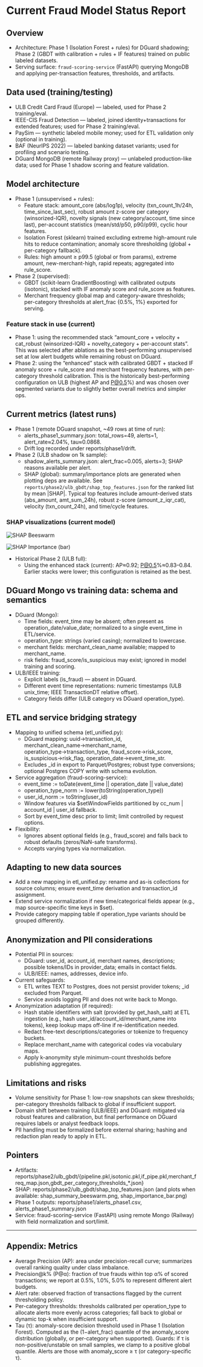 # Current Fraud Model Status Report

## Overview

- Architecture: Phase 1 (Isolation Forest + rules) for DGuard shadowing; Phase 2 (GBDT with calibration + rules + IF features) trained on public labeled datasets.
- Serving surface: `fraud-scoring-service` (FastAPI) querying MongoDB and applying per-transaction features, thresholds, and artifacts.

## Data used (training/testing)

- ULB Credit Card Fraud (Europe) — labeled, used for Phase 2 training/eval.
- IEEE-CIS Fraud Detection — labeled, joined identity+transactions for extended features; used for Phase 2 training/eval.
- PaySim — synthetic labeled mobile money; used for ETL validation only (optional in training).
- BAF (NeurIPS 2022) — labeled banking dataset variants; used for profiling and scenario testing.
- DGuard MongoDB (remote Railway proxy) — unlabeled production-like data; used for Phase 1 shadow scoring and feature validation.

## Model architecture

- Phase 1 (unsupervised + rules):
  - Feature stack: amount_core (abs/log1p), velocity (txn_count_1h/24h, time_since_last_sec), robust amount z-score per category (winsorized-IQR), novelty signals (new category/account, time since last), per-account statistics (mean/std/p50, p90/p99), cyclic hour features.
  - Isolation Forest (sklearn) trained excluding extreme high-amount rule hits to reduce contamination; anomaly score thresholding (global + per-category fallback).
  - Rules: high amount ≥ p99.5 (global or from params), extreme amount, new-merchant-high, rapid repeats; aggregated into rule_score.
- Phase 2 (supervised):
  - GBDT (scikit-learn GradientBoosting) with calibrated outputs (isotonic), stacked with IF anomaly score and rule_score as features.
  - Merchant frequency global map and category-aware thresholds; per-category thresholds at alert_frac {0.5%, 1%} exported for serving.

### Feature stack in use (current)

- Phase 1: using the recommended stack “amount_core + velocity + cat_robust (winsorized-IQR) + novelty_category + per-account stats”. This was selected after ablations as the best-performing unsupervised set at low alert budgets while remaining robust on DGuard.
- Phase 2: using the “enhanced” stack with calibrated GBDT + stacked IF anomaly score + rule_score and merchant frequency features, with per-category threshold calibration. This is the historically best-performing configuration on ULB (highest AP and P@0.5%) and was chosen over segmented variants due to slightly better overall metrics and simpler ops.

## Current metrics (latest runs)

- Phase 1 (remote DGuard snapshot, ~49 rows at time of run):
  - alerts_phase1_summary.json: total_rows=49, alerts=1, alert_rate≈2.04%, tau≈0.0868.
  - Drift log recorded under reports/phase1/drift.
- Phase 2 (ULB shadow on 1k sample):
  - shadow_alerts_summary.json: alert_frac=0.005, alerts=3; SHAP reasons available per alert.
  - SHAP (global): summary/importance plots are generated when plotting deps are available. See `reports/phase2/ulb_gbdt/shap_top_features.json` for the ranked list by mean |SHAP|. Typical top features include amount-derived stats (abs_amount, amt_sum_24h), robust z-score (amount_z_iqr_cat), velocity (txn_count_24h), and time/cycle features.

### SHAP visualizations (current model)

![SHAP Beeswarm](fig/shap_summary_beeswarm.png)

![SHAP Importance (bar)](fig/shap_importance_bar.png)


- Historical Phase 2 (ULB full):
  - Using the enhanced stack (current): AP≈0.92; P@0.5%≈0.83–0.84. Earlier stacks were lower; this configuration is retained as the best.

## DGuard Mongo vs training data: schema and semantics

- DGuard (Mongo):
  - Time fields: event_time may be absent; often present as operation_date/value_date; normalized to a single event_time in ETL/service.
  - operation_type: strings (varied casing); normalized to lowercase.
  - merchant fields: merchant_clean_name available; mapped to merchant_name.
  - risk fields: fraud_score/is_suspicious may exist; ignored in model training and scoring.
- ULB/IEEE training:
  - Explicit labels (is_fraud) — absent in DGuard.
  - Different event time representations: numeric timestamps (ULB unix_time; IEEE TransactionDT relative offset).
  - Category fields differ (ULB category vs DGuard operation_type).

## ETL and service bridging strategy

- Mapping to unified schema (etl_unified.py):
  - DGuard mapping: uuid→transaction_id, merchant_clean_name→merchant_name, operation_type→transaction_type, fraud_score→risk_score, is_suspicious→risk_flag, operation_date→event_time_str.
  - Excludes _id in export to Parquet/Postgres; robust type conversions; optional Postgres COPY write with schema evolution.
- Service aggregation (fraud-scoring-service):
  - event_time := toDate(event_time || operation_date || value_date)
  - operation_type_norm := lower(toString(operation_type))
  - user_id_norm := toString(user_id)
  - Window features via $setWindowFields partitioned by cc_num | account_id | user_id fallback.
  - Sort by event_time desc prior to limit; limit controlled by request options.
- Flexibility:
  - Ignores absent optional fields (e.g., fraud_score) and falls back to robust defaults (zeros/NaN-safe transforms).
  - Accepts varying types via normalization.

## Adapting to new data sources

- Add a new mapping in etl_unified.py: rename and as-is collections for source columns; ensure event_time derivation and transaction_id assignment.
- Extend service normalization if new time/categorical fields appear (e.g., map source-specific time keys in $set).
- Provide category mapping table if operation_type variants should be grouped differently.

## Anonymization and PII considerations

- Potential PII in sources:
  - DGuard: user_id, account_id, merchant names, descriptions; possible tokens/IDs in provider_data; emails in contact fields.
  - ULB/IEEE: names, addresses, device info.
- Current safeguards:
  - ETL writes TEXT to Postgres, does not persist provider tokens; _id excluded from Parquet.
  - Service avoids logging PII and does not write back to Mongo.
- Anonymization adaptation (if required):
  - Hash stable identifiers with salt (provided by get_hash_salt) at ETL ingestion (e.g., hash user_id/account_id/merchant_name into tokens), keep lookup maps off-line if re-identification needed.
  - Redact free-text descriptions/categories or tokenize to frequency buckets.
  - Replace merchant_name with categorical codes via vocabulary maps.
  - Apply k-anonymity style minimum-count thresholds before publishing aggregates.

## Limitations and risks

- Volume sensitivity for Phase 1: low-row snapshots can skew thresholds; per-category thresholds fallback to global if insufficient support.
- Domain shift between training (ULB/IEEE) and DGuard: mitigated via robust features and calibration, but final performance on DGuard requires labels or analyst feedback loops.
- PII handling must be formalized before external sharing; hashing and redaction plan ready to apply in ETL.

## Pointers

- Artifacts: reports/phase2/ulb_gbdt/{pipeline.pkl,isotonic.pkl,if_pipe.pkl,merchant_freq_map.json,gbdt_per_category_thresholds_*.json}
- SHAP: reports/phase2/ulb_gbdt/shap_top_features.json (and plots when available: shap_summary_beeswarm.png, shap_importance_bar.png)
- Phase 1 outputs: reports/phase1/alerts_phase1.csv, alerts_phase1_summary.json
- Service: fraud-scoring-service (FastAPI) using remote Mongo (Railway) with field normalization and sort/limit.

---

## Appendix: Metrics

- Average Precision (AP): area under precision-recall curve; summarizes overall ranking quality under class imbalance.
- Precision@k% (P@α): fraction of true frauds within top α% of scored transactions; we report at 0.5%, 1.0%, 5.0% to represent different alert budgets.
- Alert rate: observed fraction of transactions flagged by the current thresholding policy.
- Per-category thresholds: thresholds calibrated per operation_type to allocate alerts more evenly across categories; fall back to global or dynamic top-k when insufficient support.
- Tau (τ): anomaly-score decision threshold used in Phase 1 (Isolation Forest). Computed as the (1−alert_frac) quantile of the anomaly_score distribution (globally, or per-category when supported). Guards: if τ is non-positive/unstable on small samples, we clamp to a positive global quantile. Alerts are those with anomaly_score ≥ τ (or category-specific τ).
